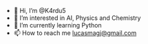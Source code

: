 - 👋 Hi, I’m @K4rdu5
- 👀 I’m interested in AI, Physics and Chemistry
- 🌱 I’m currently learning Python
- 📫 How to reach me lucasmagj@gmail.com

<!---
K4rdu5/K4rdu5 is a ✨ special ✨ repository because its `README.md` (this file) appears on your GitHub profile.
You can click the Preview link to take a look at your changes.
--->
